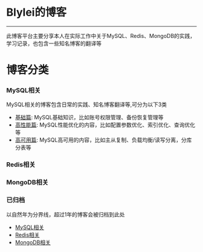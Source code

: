 # Blylei的博客

---

此博客平台主要分享本人在实际工作中关于MySQL、Redis、MongoDB的实践，学习记录，也包含一些知名博客的翻译等


# 博客分类

### MySQL相关
MySQL相关的博客包含日常的实践、知名博客翻译等,可分为以下3类

- [基础篇](mysql/basic/index.md): MySQL基础知识，比如账号权限管理、备份恢复管理等
- [高性能篇](mysql/hp/index.md): MySQL性能优化的内容，比如配置参数优化、索引优化、查询优化等
- [高可用篇](mysql/ha/index.md): MySQL高可用的内容，比如主从复制、负载均衡/读写分离，分库分表等

### Redis相关

### MongoDB相关

### 已归档
以自然年为分界线，超过1年的博客会被归档到此处

- [MySQL相关](archiver/mysql/index.md)
- [Redis相关](archiver/redis/index.md)
- [MongoDB相关](archiver/mongodb/index.md)